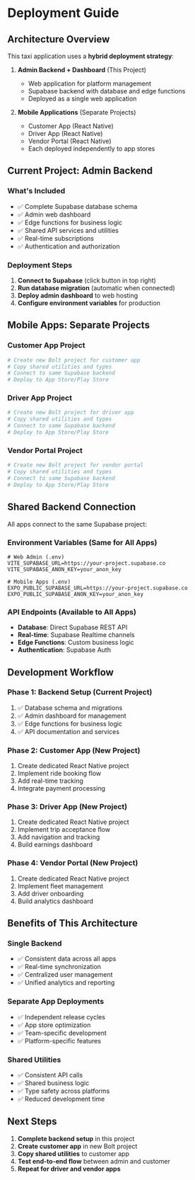 # Deployment Guide

## Architecture Overview

This taxi application uses a **hybrid deployment strategy**:

1. **Admin Backend + Dashboard** (This Project)
   - Web application for platform management
   - Supabase backend with database and edge functions
   - Deployed as a single web application

2. **Mobile Applications** (Separate Projects)
   - Customer App (React Native)
   - Driver App (React Native) 
   - Vendor Portal (React Native)
   - Each deployed independently to app stores

## Current Project: Admin Backend

### What's Included
- ✅ Complete Supabase database schema
- ✅ Admin web dashboard
- ✅ Edge functions for business logic
- ✅ Shared API services and utilities
- ✅ Real-time subscriptions
- ✅ Authentication and authorization

### Deployment Steps
1. **Connect to Supabase** (click button in top right)
2. **Run database migration** (automatic when connected)
3. **Deploy admin dashboard** to web hosting
4. **Configure environment variables** for production

## Mobile Apps: Separate Projects

### Customer App Project
```bash
# Create new Bolt project for customer app
# Copy shared utilities and types
# Connect to same Supabase backend
# Deploy to App Store/Play Store
```

### Driver App Project
```bash
# Create new Bolt project for driver app
# Copy shared utilities and types
# Connect to same Supabase backend
# Deploy to App Store/Play Store
```

### Vendor Portal Project
```bash
# Create new Bolt project for vendor portal
# Copy shared utilities and types
# Connect to same Supabase backend
# Deploy to App Store/Play Store
```

## Shared Backend Connection

All apps connect to the same Supabase project:

### Environment Variables (Same for All Apps)
```env
# Web Admin (.env)
VITE_SUPABASE_URL=https://your-project.supabase.co
VITE_SUPABASE_ANON_KEY=your_anon_key

# Mobile Apps (.env)
EXPO_PUBLIC_SUPABASE_URL=https://your-project.supabase.co
EXPO_PUBLIC_SUPABASE_ANON_KEY=your_anon_key
```

### API Endpoints (Available to All Apps)
- **Database**: Direct Supabase REST API
- **Real-time**: Supabase Realtime channels
- **Edge Functions**: Custom business logic
- **Authentication**: Supabase Auth

## Development Workflow

### Phase 1: Backend Setup (Current Project)
1. ✅ Database schema and migrations
2. ✅ Admin dashboard for management
3. ✅ Edge functions for business logic
4. ✅ API documentation and services

### Phase 2: Customer App (New Project)
1. Create dedicated React Native project
2. Implement ride booking flow
3. Add real-time tracking
4. Integrate payment processing

### Phase 3: Driver App (New Project)
1. Create dedicated React Native project
2. Implement trip acceptance flow
3. Add navigation and tracking
4. Build earnings dashboard

### Phase 4: Vendor Portal (New Project)
1. Create dedicated React Native project
2. Implement fleet management
3. Add driver onboarding
4. Build analytics dashboard

## Benefits of This Architecture

### Single Backend
- ✅ Consistent data across all apps
- ✅ Real-time synchronization
- ✅ Centralized user management
- ✅ Unified analytics and reporting

### Separate App Deployments
- ✅ Independent release cycles
- ✅ App store optimization
- ✅ Team-specific development
- ✅ Platform-specific features

### Shared Utilities
- ✅ Consistent API calls
- ✅ Shared business logic
- ✅ Type safety across platforms
- ✅ Reduced development time

## Next Steps

1. **Complete backend setup** in this project
2. **Create customer app** in new Bolt project
3. **Copy shared utilities** to customer app
4. **Test end-to-end flow** between admin and customer
5. **Repeat for driver and vendor apps**
